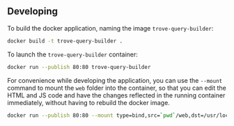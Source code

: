 ## Developing
To build the docker application, naming the image `trove-query-builder`:

```bash
docker build -t trove-query-builder .
```

To launch the `trove-query-builder` container:
```bash
docker run --publish 80:80 trove-query-builder
```

For convenience while developing the application, you can use the `--mount` command to 
mount the `web` folder into the container, so that you can edit the HTML and JS code and have the changes reflected in the running container 
immediately, without having to rebuild the docker image. 
```bash
docker run --publish 80:80 --mount type=bind,src=`pwd`/web,dst=/usr/local/apache2/htdocs trove-query-builder
```

